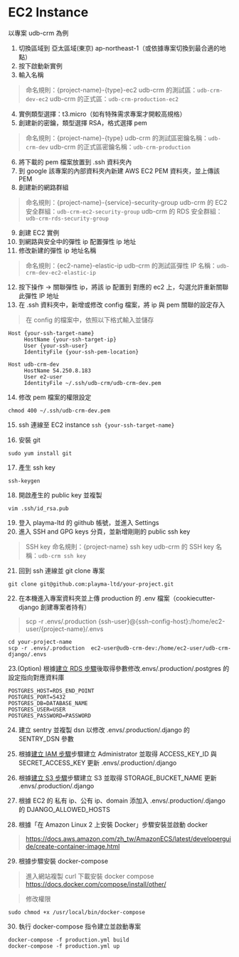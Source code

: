 # EC2 Instance

以專案 udb-crm 為例

1. 切換區域到 亞太區域(東京) ap-northeast-1（或依據專案切換到最合適的地點）
2. 按下啟動新實例
3. 輸入名稱

> 命名規則：{project-name}-{type}-ec2
udb-crm 的測試區：`udb-crm-dev-ec2`
udb-crm 的正式區：`udb-crm-production-ec2`

4. 實例類型選擇：t3.micro（如有特殊需求專案才開較高規格）
5. 創建新的密鑰，類型選擇 RSA，格式選擇 pem

> 命名規則：{project-name}-{type}
udb-crm 的測試區密鑰名稱：`udb-crm-dev`
udb-crm 的正式區密鑰名稱：`udb-crm-production`

6. 將下載的 pem 檔案放置到 .ssh 資料夾內
7. 到 google 該專案的內部資料夾內新建 AWS EC2 PEM 資料夾，並上傳該 PEM
8. 創建新的網路群組

> 命名規則：{project-name}-{service}-security-group
udb-crm 的 EC2 安全群組：`udb-crm-ec2-security-group`
udb-crm 的 RDS 安全群組：`udb-crm-rds-security-group`

9. 創建 EC2 實例
10. 到網路與安全中的彈性 ip 配置彈性 ip 地址
11. 修改新建的彈性 ip 地址名稱

> 命名規則：{ec2-name}-elastic-ip
udb-crm 的測試區彈性 IP 名稱：`udb-crm-dev-ec2-elastic-ip`

12. 按下操作 -> 關聯彈性 ip，將該 ip 配置到 對應的 ec2 上，勾選允許重新關聯此彈性 IP 地址
13. 在 .ssh 資料夾中，新增或修改 config 檔案，將 ip 與 pem 關聯的設定存入

> 在 config 的檔案中，依照以下格式輸入並儲存
```
Host {your-ssh-target-name}
     HostName {your-ssh-target-ip}
     User {your-ssh-user}
     IdentityFile {your-ssh-pem-location}

Host udb-crm-dev
     HostName 54.250.8.183
     User e2-user
     IdentityFile ~/.ssh/udb-crm/udb-crm-dev.pem
```

14. 修改 pem 檔案的權限設定
```
chmod 400 ~/.ssh/udb-crm-dev.pem
```

15.  ssh 連線至 EC2 instance `ssh {your-ssh-target-name}`

16. 安裝 git 
```
sudo yum install git
```

17. 產生 ssh key
```
ssh-keygen
```

18. 開啟產生的 public key 並複製
```
vim .ssh/id_rsa.pub
```

19. 登入 playma-ltd 的 giithub 帳號，並進入 Settings
20. 進入 SSH and GPG keys 分頁，並新增剛剛的 public ssh key

> SSH key 命名規則：{project-name} ssh key
udb-crm 的 SSH key 名稱：`udb-crm ssh key`

21. 回到 ssh 連線並 git clone 專案
```
git clone git@github.com:playma-ltd/your-project.git
```

22. 在本機進入專案資料夾並上傳 production 的 .env 檔案（cookiecutter-django 創建專案者持有）

> scp -r .envs/.production {ssh-user}@{ssh-config-host}:/home/ec2-user/{project-name}/.envs

```
cd your-project-name
scp -r .envs/.production  ec2-user@udb-crm-dev:/home/ec2-user/udb-crm-django/.envs
```

23.(Option) 根據[建立 RDS 步驟](https://github.com/playma-ltd/documents/issues/10#issuecomment-1305391859)後取得參數修改.envs/.production/.postgres 的設定指向對應資料庫

```
POSTGRES_HOST=RDS_END_POINT
POSTGRES_PORT=5432
POSTGRES_DB=DATABASE_NAME
POSTGRES_USER=USER
POSTGRES_PASSWORD=PASSWORD
```

24. 建立 sentry 並複製 dsn 以修改 .envs/.production/.django 的 SENTRY_DSN 參數

25. 根據[建立 IAM 步驟](https://github.com/playma-ltd/documents/issues/10#issuecomment-1306539437)步驟建立 Administrator 並取得 ACCESS_KEY_ID 與 SECRET_ACCESS_KEY 更新 .envs/.production/.django

26. 根據[建立 S3 步驟](https://github.com/playma-ltd/documents/issues/10#issuecomment-1306530420)步驟建立 S3 並取得 STORAGE_BUCKET_NAME 更新 .envs/.production/.django 

27. 根據 EC2 的 私有 ip、公有 ip、domain 添加入 .envs/.production/.django 的 DJANGO_ALLOWED_HOSTS

28. 根據「在 Amazon Linux 2 上安裝 Docker」步驟安裝並啟動 docker

> https://docs.aws.amazon.com/zh_tw/AmazonECS/latest/developerguide/create-container-image.html

29. 根據步驟安裝 docker-compose

> 進入網站複製 curl 下載安裝 docker compose
https://docs.docker.com/compose/install/other/

> 修改權限
```
sudo chmod +x /usr/local/bin/docker-compose
```

30. 執行 docker-compose 指令建立並啟動專案
```
docker-compose -f production.yml build
docker-compose -f production.yml up
```
